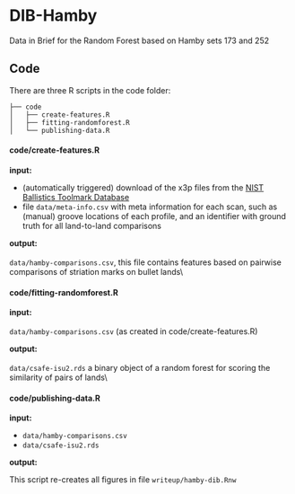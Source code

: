 # DIB-Hamby

Data in Brief for the Random Forest based on Hamby sets 173 and 252

## Code

There are three R scripts in the code folder:

    ├── code
    │   ├── create-features.R
    │   ├── fitting-randomforest.R
    │   └── publishing-data.R

#### code/create-features.R

**input:**

-   (automatically triggered) download of the x3p files from the [NIST Ballistics Toolmark Database](https://tsapps.nist.gov/NRBTD/Studies/Search)
-   file `data/meta-info.csv` with meta information for each scan, such as (manual) groove locations of each profile, and an identifier with ground truth for all land-to-land comparisons

**output:** \
\
`data/hamby-comparisons.csv`, this file contains features based on pairwise comparisons of striation marks on bullet lands\



#### code/fitting-randomforest.R

**input:**\
\
`data/hamby-comparisons.csv` (as created in code/create-features.R) 

**output:**\
\
`data/csafe-isu2.rds` a binary object of a random forest for scoring the similarity of pairs of lands\


#### code/publishing-data.R

**input:**

- `data/hamby-comparisons.csv`
- `data/csafe-isu2.rds`

**output:**

This script re-creates all figures in file `writeup/hamby-dib.Rnw`
